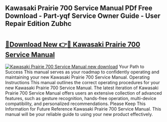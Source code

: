 ## Kawasaki Prairie 700 Service Manual PDf Free Download - Part-yqf Service Owner Guide - User Repair Edition Zubhc

# <h2><a href="http://bc30766.oget.top/?id=Kawasaki+Prairie+700+Service+Manual">🔗Download New 👉🔴 Kawasaki Prairie 700 Service Manual</a></h2>

[![Kawasaki Prairie 700 Service Manual new download](https://i.imgur.com/5g1atiW.png)](http://bc30766.oget.top/?id=Kawasaki+Prairie+700+Service+Manual)
Your Path to Success This manual serves as your roadmap to confidently operating and maintaining your new Kawasaki Prairie 700 Service Manual. Operating Instructions This manual outlines the correct operating procedures for your new Kawasaki Prairie 700 Service Manual. The latest iteration of Kawasaki Prairie 700 Service Manual offers users an extensive collection of advanced features, such as gesture recognition, hands-free operation, multi-device compatibility, and personalized recommendations. Please Keep This Information for Future Reference Kawasaki Prairie 700 Service Manual. This manual will be your reliable guide to using your new product effectively.
